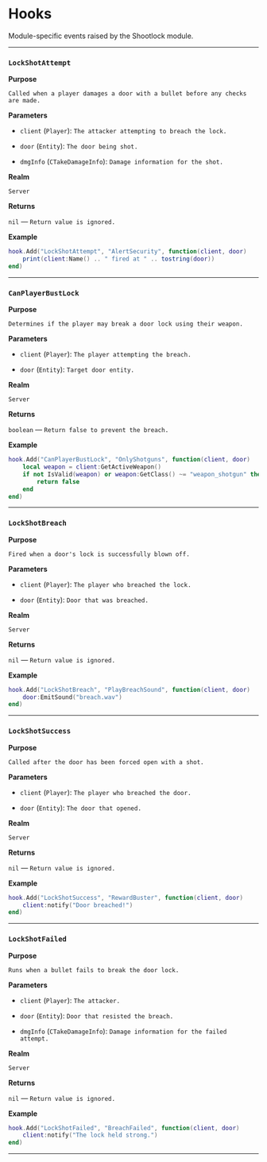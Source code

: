 # Hooks

Module-specific events raised by the Shootlock module.

---

### `LockShotAttempt`

**Purpose**

`Called when a player damages a door with a bullet before any checks are made.`

**Parameters**

* `client` (`Player`): `The attacker attempting to breach the lock.`

* `door` (`Entity`): `The door being shot.`

* `dmgInfo` (`CTakeDamageInfo`): `Damage information for the shot.`

**Realm**

`Server`

**Returns**

`nil` — `Return value is ignored.`

**Example**

```lua
hook.Add("LockShotAttempt", "AlertSecurity", function(client, door)
    print(client:Name() .. " fired at " .. tostring(door))
end)
```

---

### `CanPlayerBustLock`

**Purpose**

`Determines if the player may break a door lock using their weapon.`

**Parameters**

* `client` (`Player`): `The player attempting the breach.`

* `door` (`Entity`): `Target door entity.`

**Realm**

`Server`

**Returns**

`boolean` — `Return false to prevent the breach.`

**Example**

```lua
hook.Add("CanPlayerBustLock", "OnlyShotguns", function(client, door)
    local weapon = client:GetActiveWeapon()
    if not IsValid(weapon) or weapon:GetClass() ~= "weapon_shotgun" then
        return false
    end
end)
```

---

### `LockShotBreach`

**Purpose**

`Fired when a door's lock is successfully blown off.`

**Parameters**

* `client` (`Player`): `The player who breached the lock.`

* `door` (`Entity`): `Door that was breached.`

**Realm**

`Server`

**Returns**

`nil` — `Return value is ignored.`

**Example**

```lua
hook.Add("LockShotBreach", "PlayBreachSound", function(client, door)
    door:EmitSound("breach.wav")
end)
```

---

### `LockShotSuccess`

**Purpose**

`Called after the door has been forced open with a shot.`

**Parameters**

* `client` (`Player`): `The player who breached the door.`

* `door` (`Entity`): `The door that opened.`

**Realm**

`Server`

**Returns**

`nil` — `Return value is ignored.`

**Example**

```lua
hook.Add("LockShotSuccess", "RewardBuster", function(client, door)
    client:notify("Door breached!")
end)
```

---

### `LockShotFailed`

**Purpose**

`Runs when a bullet fails to break the door lock.`

**Parameters**

* `client` (`Player`): `The attacker.`

* `door` (`Entity`): `Door that resisted the breach.`

* `dmgInfo` (`CTakeDamageInfo`): `Damage information for the failed attempt.`

**Realm**

`Server`

**Returns**

`nil` — `Return value is ignored.`

**Example**

```lua
hook.Add("LockShotFailed", "BreachFailed", function(client, door)
    client:notify("The lock held strong.")
end)
```

---

